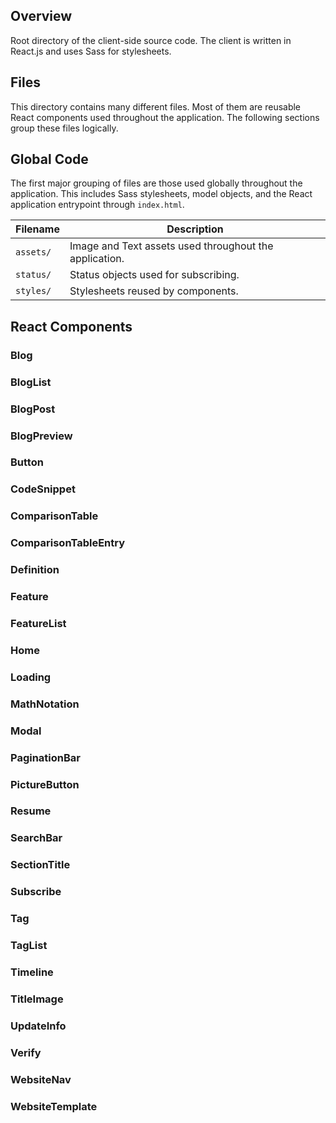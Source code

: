 ## Overview

Root directory of the client-side source code.  The client is written in React.js and uses Sass for 
stylesheets.

## Files

This directory contains many different files.  Most of them are reusable React components used 
throughout the application.  The following sections group these files logically.

## Global Code

The first major grouping of files are those used globally throughout the application.  This includes 
Sass stylesheets, model objects, and the React application entrypoint through `index.html`.

| Filename             | Description                                                                |
|----------------------|----------------------------------------------------------------------------|
| `assets/`            | Image and Text assets used throughout the application.                     |
| `status/`            | Status objects used for subscribing.                                       |
| `styles/`            | Stylesheets reused by components.                                          |

## React Components

### Blog

### BlogList

### BlogPost

### BlogPreview

### Button

### CodeSnippet

### ComparisonTable

### ComparisonTableEntry

### Definition

### Feature

### FeatureList

### Home

### Loading

### MathNotation

### Modal

### PaginationBar

### PictureButton

### Resume

### SearchBar

### SectionTitle

### Subscribe

### Tag

### TagList

### Timeline

### TitleImage

### UpdateInfo

### Verify

### WebsiteNav

### WebsiteTemplate